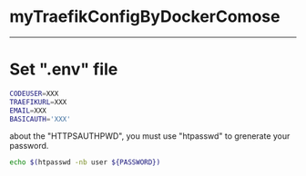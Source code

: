 # myTraefikConfigByDockerComose

---

# Set ".env" file
``` sh
CODEUSER=XXX
TRAEFIKURL=XXX
EMAIL=XXX
BASICAUTH='XXX'
```

about the "HTTPSAUTHPWD", you must use "htpasswd" to grenerate your password.
``` sh
echo $(htpasswd -nb user ${PASSWORD})
```
